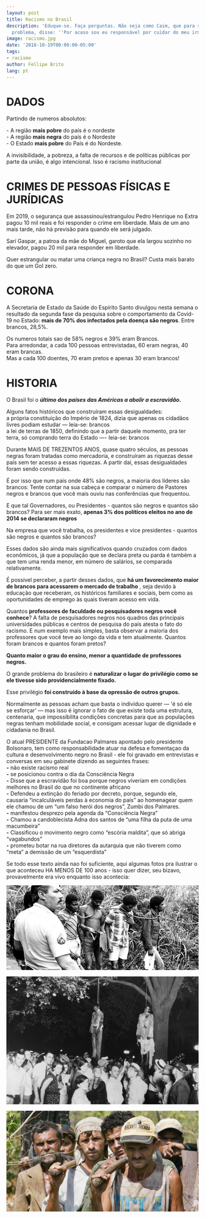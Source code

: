 ```yaml
---
layout: post
title: Racismo no Brasil
description: 'Eduque-se. Faça perguntas. Não seja como Caim, que para se livrar do
  problema, disse: ''Por acaso sou eu responsável por cuidar do meu irmão?'''
image: racismo.jpg
date: '2018-10-19T00:00:00-05:00'
tags:
- racismo
author: Fellipe Brito
lang: pt
---
```


# DADOS

Partindo de numeros absolutos:  
  
\- A região **mais pobre** do país é o nordeste  
\- A região **mais negra** do país é o Nordeste  
\- O Estado **mais pobre** do País é do Nordeste.

A invisibilidade, a pobreza, a falta de recursos e de políticas públicas por
parte da união, é algo intencional. Isso é racismo institucional

# CRIMES DE PESSOAS FÍSICAS E JURÍDICAS

Em 2019, o segurança que assassinou/estrangulou Pedro Henrique no Extra pagou
10 mil reais e foi responder o crime em liberdade. Mais de um ano mais tarde,
não há previsão para quando ele será julgado.

Sarí Gaspar, a patroa da mãe do Miguel, garoto que ela largou sozinho no
elevador, pagou 20 mil para responder em liberdade.

Quer estrangular ou matar uma criança negra no Brasil? Custa mais barato do
que um Gol zero.

  

# CORONA

A Secretaria de Estado da Saúde do Espírito Santo divulgou nesta semana o
resultado da segunda fase da pesquisa sobre o comportamento da Covid-19 no
Estado: **mais de 70% dos infectados pela doença são negros**. Entre brancos,
28,5%.

Os numeros totais sao de 58% negros e 39% eram Brancos.  
Para arredondar, a cada 100 pessoas entrevistadas, 60 eram negras, 40 eram
brancas.  
Mas a cada 100 doentes, 70 eram pretos e apenas 30 eram brancos!

  

# HISTORIA

O Brasil foi o **_último dos países das Américas a abolir a escravidão._**

Alguns fatos históricos que construíram essas desigualdades:  
a própria constituição do Império de 1824, dizia que apenas os cidadãos livres
podiam estudar — leia-se: brancos  
a lei de terras de 1850, definindo que a partir daquele momento, pra ter
terra, só comprando terra do Estado —- leia-se: brancos

Durante MAIS DE TREZENTOS ANOS, quase quatro séculos, as pessoas negras foram
tratadas como mercadoria, e construíram as riquezas desse país sem ter acesso
a essas riquezas. A partir daí, essas desigualdades foram sendo construídas.

É por isso que num pais onde 48% são negros, a maioria dos líderes são
brancos: Tente contar na sua cabeça e comparar o número de Pastores negros e
brancos que você mais ouviu nas conferências que frequentou.

E que tal Governadores, ou Presidentes - quantos são negros e quantos são
brancos? Para ser mais exato, **apenas 3% dos políticos eleitos no ano de 2014
se declararam negros**

Na empresa que você trabalha, os presidentes e vice presidentes - quantos são
negros e quantos são brancos?

Esses dados são ainda mais significativos quando cruzados com dados
econômicos, já que a população que se declara preta ou parda é também a que
tem uma renda menor, em número de salários, se comparada relativamente.

É possível perceber, a partir desses dados, que **há um favorecimento maior de
brancos para acessarem o mercado de trabalho** , seja devido à educação que
receberam, os históricos familiares e sociais, bem como as oportunidades de
emprego às quais tiveram acesso em vida.

Quantos **professores de faculdade ou pesquisadores negros você conhece**? A
falta de pesquisadores negros nos quadros das principais universidades
públicas e centros de pesquisa do país atesta o fato do racismo. E num exemplo
mais simples, basta observar a maioria dos professores que você teve ao longo
da vida e tem atualmente. Quantos foram brancos e quantos foram pretos?

**Quanto maior o grau do ensino, menor a quantidade de professores negros.**

O grande problema do brasileiro é **naturalizar o lugar do privilégio como se
ele tivesse sido providencialmente fixado.**

Esse privilégio **foi construído à base da opressão de outros grupos.**

Normalmente as pessoas acham que basta o indivíduo querer — 'é só ele se
esforçar' — mas isso é ignorar o fato de que existe toda uma estrutura,
centenaria, que impossibilita condições concretas para que as populações
negras tenham mobilidade social, e consigam acessar lugar de dignidade e
cidadania no Brasil.

O atual PRESIDENTE da Fundacao Palmares apontado pelo presidente Bolsonaro,
tem como responsabilidade atuar na defesa e fomentaçao da cultura e
desenvolvimento negro no Brasil - ele foi gravado em entrevistas e conversas
em seu gabinete dizendo as seguintes frases:  
**-** não existe racismo real  
**-** se posicionou contra o dia da Consciência Negra  
**-** Disse que a escravidão foi boa porque negros viveriam em condições
melhores no Brasil do que no continente africano  
**-** Defendeu a extinção do feriado por decreto, porque, segundo ele,
causaria “incalculáveis perdas à economia do país” ao homenagear quem ele
chamou de um “um falso herói dos negros”, Zumbi dos Palmares.  
**-** manifestou desprezo pela agenda da “Consciência Negra”  
**-** Chamou a candoblecista Adna dos santos de “uma filha da puta de uma
macumbeira”  
**-** Classificou o movimento negro como “escória maldita”, que só abriga
“vagabundos”  
**-** prometeu botar na rua diretores da autarquia que não tiverem como “meta”
a demissão de um “esquerdista”

Se todo esse texto ainda nao foi suficiente, aqui algumas fotos pra ilustrar o
que aconteceu HA MENOS DE 100 anos - isso quer dizer, seu bizavo,
provavelmente era vivo enquanto isso acontecia:

![Racismo](/assets/images/racismo-1.jpg)

![Racismo](/assets/images/racismo-2.jpg)

![Racismo](/assets/images/racismo-3.jpg)

